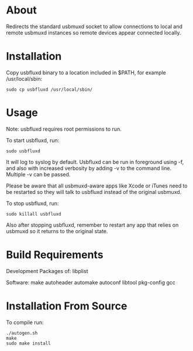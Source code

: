 About
=====

Redirects the standard usbmuxd socket to allow connections to local and
remote usbmuxd instances so remote devices appear connected locally.


Installation
============

Copy usbfluxd binary to a location included in $PATH, for example
/usr/local/sbin:
```
sudo cp usbfluxd /usr/local/sbin/
```

Usage
=====

Note: usbfluxd requires root permissions to run.

To start usbfluxd, run:

```
sudo usbfluxd
```

It will log to syslog by default. Usbfluxd can be run in foreground using -f,
and also with increased verbosity by adding -v to the command line. Multiple
-v can be passed.

Please be aware that all usbmuxd-aware apps like Xcode or iTunes need to be
restarted so they will talk to usbfluxd instead of the original usbmuxd.


To stop usbfluxd, run:

```
sudo killall usbfluxd
```

Also after stopping usbfluxd, remember to restart any app that relies on
usbmuxd so it returns to the original state.



Build Requirements
==================

Development Packages of:
	libplist

Software:
	make
	autoheader
	automake
	autoconf
	libtool
	pkg-config
	gcc


Installation From Source
========================

To compile run:
```
./autogen.sh
make
sudo make install
```
